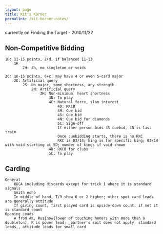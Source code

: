 ```yaml
---
layout: page
title: Kit's Korner
permalink: /kit-korner-notes/
---
```


currently on Finding the Target - 2010/11/22

## Non-Competitive Bidding

    1D: 11-15 points, 2+d, if balanced 11-13
        1H
            2H: 4h, no singleton or voids  

    2C: 10-15 points, 6+c, may have 4 or even 5-card major
        2D: Artificial query
            2S: No major, some shortness, any strength
                2N: Artificial query
                    3H: Non-minimum, heart shortness
                        3N: To play
                        4C: Natural force, slam interest
                            4D: RKCB
                            4H: Cue bid
                            4S: Cue bid
                            4N: Cue bid for diamonds
                            5C: Sign-off
                            If either person bids 4S cuebid, 4N is last train
                            Once cuebidding starts, there is no RKC
                            RKC is 03/14; king is for specific king; 03/14 with void starting at 5D; number of kings if void shown
                        4D: RKCB for clubs
                        5C: To play

## Carding
    General
        UDCA including discards except for trick 1 where it is standard signals
        Smith echo
        In middle of hand, T/9 show 0 or 2 higher; other spot card leads are generally attitude
        If giving count, first played card is upside-down count, if not it is standard count
    Opening Leads
        A from AK, Rusinow(lower of touching honors with more than a doubleton), K is power lead; _partner's suit does not apply, standard leads_, attitude leads for small card